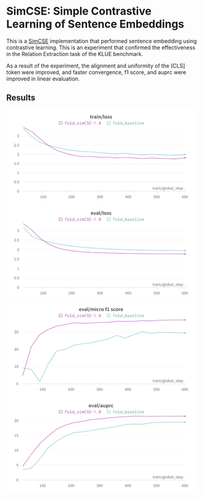 # SimCSE: Simple Contrastive Learning of Sentence Embeddings

This is a [SimCSE](https://arxiv.org/abs/2104.08821) implementation that performed sentence embedding using contrastive learning. This is an experiment that confirmed the effectiveness in the Relation Extraction task of the KLUE benchmark.

As a result of the experiment, the alignment and uniformity of the [CLS] token were improved, and faster convergence, f1 score, and auprc were improved in linear evaluation. 

## Results


<img src="./imgs/train_loss.png" width='500' height='250'/>
<img src="./imgs/eval_loss.png" width='500' height='250'/>
<img src="./imgs/eval_f1.png" width='500' height='250'/>
<img src="./imgs/eval_auprc.png" width='500' height='250'/>
